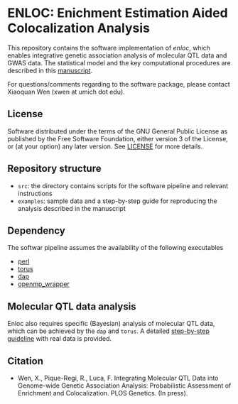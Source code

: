 # ENLOC: Enichment Estimation Aided Colocalization Analysis



This repository contains the software implementation of *enloc*, which enables integrative genetic association analysis of molecular QTL data and GWAS data. The statistical model and the key computational procedures are described in this [manuscript](http://biorxiv.org/content/early/2016/10/02/078667).

For questions/comments regarding to the software package, please contact Xiaoquan Wen (xwen at umich dot edu).



## License

Software distributed under the terms of the GNU General Public License as published by the Free Software Foundation, either version 3 of the License, or (at your option) any later version. See [LICENSE](http://www.gnu.org/licenses/gpl-3.0.en.html) for more details.


## Repository structure

* ``src``: the directory contains scripts for the software pipeline and relevant instructions
* ``examples``: sample data and a step-by-step guide for reproducing the analysis described in the manuscript





## Dependency 

The softwar pipeline assumes the availability of the following executables

*  [perl](https://www.perl.org/get.html)
*  [torus](https://github.com/xqwen/dap/tree/master/torus_src)
*  [dap](https://github.com/xqwen/dap/)
*  [openmp_wrapper](https://github.com/xqwen/openmp_wrapper)


## Molecular QTL data analysis

Enloc also requires specific (Bayesian) analysis of molecular QTL data, which can be achieved by the ```dap``` and ```torus```. A detailed [step-by-step guideline](https://xqwen.github.io/qtl_pipeline/) with real data is provided.  



## Citation

* Wen, X., Pique-Regi, R., Luca, F. Integrating Molecular QTL Data into Genome-wide Genetic Association Analysis: Probabilistic Assessment of Enrichment and Colocalization. PLOS Genetics. (In press). 